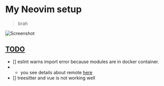 # My Neovim setup

> brah

![Screenshot](https://i.imgur.com/vouHMdC.png)


## [TODO](#todo)

* [] eslint warns import error because modules are in docker container.
* * you see details about remote [here](https://github.com/neovim/neovim/issues/21635)
* [] treesitter and vue is not working well
